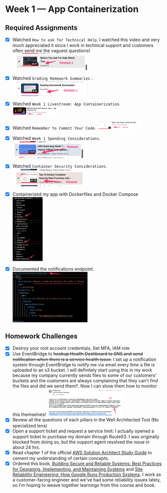 # Week 1 — App Containerization

## Required Assignments
- [x] Watched `How to ask for Technical Help`. I watched this video and very much appreciated it since I work in technical support and customers often send me the vaguest questions! <img src="/journal/images/week1-technical-help.png"  width=50% height=50%>
- [x] Watched `Grading Homework Summaries` . <img src="/journal/images/week1-grading.png"  width=50% height=50%>
- [x] Watched `Week 1 Livestream: App Containerization`. <img src="/journal/images/week1-livestream.png"  width=30% height=30%>
- [x] Watched `Remember to Commit Your Code`. <img src="/journal/images/week1-commit-code.png"  width=30% height=30%> 
- [x] Watched `Week 1 Spending Considerations`. <img src="/journal/images/week1-spending.png"  width=50% height=50%>
- [x] Watched `Container Security Considerations`. <img src="/journal/images/week1-container-security.png"  width=50% height=50%>
- [x] Containerized my app with Dockerfiles and Docker Compose <img src="/journal/images/week1-dockerize-app.png"  width=20% height=20%>
- [x] Documented the notifications endpoint. <img src="/journal/images/week1-notifications-api.png"  width=50% height=50%>


## Homework Challenges 
- [x] Destroy your root account credentials, Set MFA, IAM role
- [x] Use EventBridge to ~~hookup Health Dashboard to SNS and send notification when there is a service health issue.~~ I set up a notification system through EventBridge to notify me via email every time a file is uploaded to an s3 bucket. I will definitely start using this in my work because my company currently sends files to some of our customers' buckets and the customers are always complaining that they can't find the files and did we send them?. Now I can show them how to monitor this themselves! <img src="/journal/images/week0-eventbridge.png"  width=50% height=50%>
- [x] Review all the questions of each pillars in the Well Architected Tool (No specialized lens)
- [x] Open a support ticket and request a service limit: I actually opened a support ticket to purchase my domain through Route53. I was originally blocked from doing so, but the support agent resolved the issue in about 24 hrs.
- [x] Read chapter 1 of the official [AWS Solution Architect Study Guide](https://www.amazon.com/Certified-Solutions-Architect-Study-Guide/dp/1119713080/ref=asc_df_1119713080/?tag=hyprod-20&linkCode=df0&hvadid=459538011055&hvpos=&hvnetw=g&hvrand=1442647167613858578&hvpone=&hvptwo=&hvqmt=&hvdev=c&hvdvcmdl=&hvlocint=&hvlocphy=9032112&hvtargid=pla-917135384856&psc=1) to cement my understanding of certain concepts. 
- [x] Ordered this book, [Building Secure and Reliable Systems: Best Practices for Designing, Implementing, and Maintaining Systems](https://www.amazon.com/dp/1492083127?psc=1&ref=ppx_yo2ov_dt_b_product_details) and [Site Reliability Engineering: How Google Runs Production Systems](https://www.amazon.com/gp/product/149192912X/ref=ppx_yo_dt_b_asin_title_o00_s00?ie=UTF8&psc=1). I work as a customer-facing engineer and we've had some reliability issues lately, so I'm hoping to weave together learnings from this course and book.

